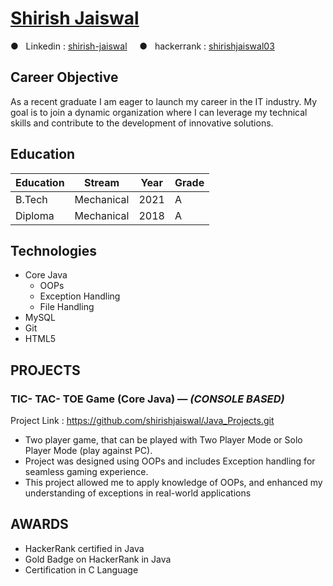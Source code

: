 # [**Shirish Jaiswal**]()
●&nbsp;&nbsp;&nbsp;Linkedin : [shirish-jaiswal](http://www.linkedin.com/in/shirish-jaiswal) &nbsp;&nbsp;&nbsp;&nbsp;●&nbsp;&nbsp;&nbsp;hackerrank : [shirishjaiswal03](http://www.hackerrank.com/shirishjaiswal03) 
## **Career Objective**
As a recent graduate I am eager to launch my career in the IT industry. My goal is to join a dynamic organization where I can leverage my technical skills and contribute to the development of innovative solutions.
## **Education**
|Education|Stream|Year|Grade
|-|-|-|-|
|B.Tech|Mechanical|2021|A
|Diploma|Mechanical|2018|A
## **Technologies**
* Core Java
    * OOPs
    * Exception Handling
    * File Handling
* MySQL
* Git
* HTML5
## **PROJECTS**
### **TIC- TAC- TOE Game (Core Java)** — *(CONSOLE BASED)*
Project Link : https://github.com/shirishjaiswal/Java_Projects.git
* Two player game, that can be played with Two Player Mode or Solo Player Mode (play against PC).
* Project was designed using OOPs and includes Exception handling for seamless gaming experience.
* This project allowed me to apply knowledge of OOPs, and enhanced my understanding of exceptions in real-world applications
## **AWARDS**
* HackerRank certified in Java
* Gold Badge on HackerRank in Java
* Certification in C Language

